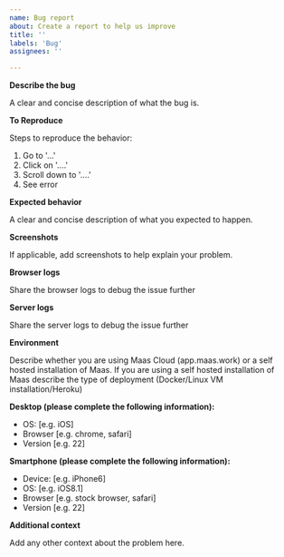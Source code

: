 ```yaml
---
name: Bug report
about: Create a report to help us improve
title: ''
labels: 'Bug'
assignees: ''

---
```

**Describe the bug**

A clear and concise description of what the bug is.

**To Reproduce**

Steps to reproduce the behavior:
1. Go to '...'
2. Click on '....'
3. Scroll down to '....'
4. See error

**Expected behavior**

A clear and concise description of what you expected to happen.

**Screenshots**

If applicable, add screenshots to help explain your problem.

**Browser logs**

Share the browser logs to debug the issue further

**Server logs**

Share the server logs to debug the issue further

**Environment**

Describe whether you are using Maas Cloud (app.maas.work) or a self hosted installation of Maas. If you are using a self hosted installation of Maas describe the type of deployment (Docker/Linux VM installation/Heroku)

**Desktop (please complete the following information):**
 - OS: [e.g. iOS]
 - Browser [e.g. chrome, safari]
 - Version [e.g. 22]

**Smartphone (please complete the following information):**
 - Device: [e.g. iPhone6]
 - OS: [e.g. iOS8.1]
 - Browser [e.g. stock browser, safari]
 - Version [e.g. 22]

**Additional context**

Add any other context about the problem here.
